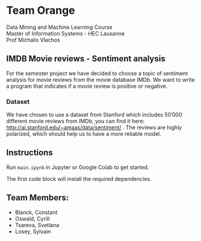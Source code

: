 # Team Orange
Data Mining and Machine Learning Course  
Master of Information Systems - HEC Lausanne  
Prof Michalis Vlachos

## IMDB Movie reviews - Sentiment analysis
For the semester project we have decided to choose a topic of sentiment analysis for movie reviews from the movie database IMDb. We want to write a program that indicates if a movie review is positive or negative.

### Dataset
We have chosen to use a dataset from Stanford which includes 50’000 different movie reviews from IMDb, you can find it here: http://ai.stanford.edu/~amaas/data/sentiment/ . The reviews are highly polarized, which should help us to have a more reliable model. 

## Instructions
Run `main.ipynb` in Jupyter or Google Colab to get started.

The first code block will install the required dependencies.

## Team Members:
* Blanck, Constant
* Oswald, Cyrill
* Tsareva, Svetlana
* Losey, Sylvain
